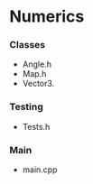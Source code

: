 # Numerics

</hr>

### Classes

- Angle.h
- Map.h
- Vector3.

### Testing

- Tests.h

</hr>

### Main

- main.cpp
